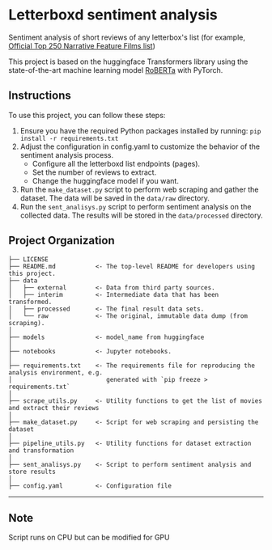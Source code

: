 Letterboxd sentiment analysis
==============================

Sentiment analysis of short reviews of any letterbox's list (for example, [Official Top 250 Narrative Feature Films list](https://letterboxd.com/dave/list/official-top-250-narrative-feature-films/))

This project is based on the huggingface Transformers library using the state-of-the-art machine learning model [RoBERTa](https://arxiv.org/abs/1907.11692) with PyTorch.

Instructions
------------
To use this project, you can follow these steps:

1. Ensure you have the required Python packages installed by running: `pip install -r requirements.txt`
2. Adjust the configuration in config.yaml to customize the behavior of the sentiment analysis process.
    * Configure all the letterboxd list endpoints (pages).
    * Set the number of reviews to extract.
    * Change the huggingface model if you want.
3. Run the `make_dataset.py` script to perform web scraping and gather the dataset. The data will be saved in the `data/raw` directory.
4. Run the `sent_analisys.py` script to perform sentiment analysis on the collected data. The results will be stored in the `data/processed` directory.


Project Organization
------------

    ├── LICENSE
    ├── README.md           <- The top-level README for developers using this project.
    ├── data
    │   ├── external        <- Data from third party sources.
    │   ├── interim         <- Intermediate data that has been transformed.
    │   ├── processed       <- The final result data sets.
    │   └── raw             <- The original, immutable data dump (from scraping).
    │
    ├── models              <- model_name from huggingface
    │
    ├── notebooks           <- Jupyter notebooks.                         
    │
    ├── requirements.txt    <- The requirements file for reproducing the analysis environment, e.g.
    │                          generated with `pip freeze > requirements.txt`
    │
    ├── scrape_utils.py     <- Utility functions to get the list of movies and extract their reviews
    │
    ├── make_dataset.py     <- Script for web scraping and persisting the dataset
    │
    ├── pipeline_utils.py   <- Utility functions for dataset extraction and transformation     
    │
    ├── sent_analisys.py    <- Script to perform sentiment analysis and store results
    │
    ├── config.yaml         <- Configuration file

--------
Note
------------
Script runs on CPU but can be modified for GPU